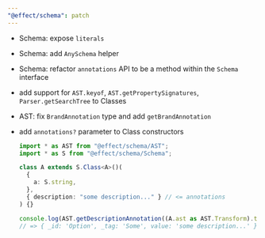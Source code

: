 ```yaml
---
"@effect/schema": patch
---
```


- Schema: expose `literals`

- Schema: add `AnySchema` helper

- Schema: refactor `annotations` API to be a method within the `Schema` interface

- add support for `AST.keyof`, `AST.getPropertySignatures`, `Parser.getSearchTree` to Classes

- AST: fix `BrandAnnotation` type and add `getBrandAnnotation`

- add `annotations?` parameter to Class constructors

  ```ts
  import * as AST from "@effect/schema/AST";
  import * as S from "@effect/schema/Schema";

  class A extends S.Class<A>()(
    {
      a: S.string,
    },
    { description: "some description..." } // <= annotations
  ) {}

  console.log(AST.getDescriptionAnnotation((A.ast as AST.Transform).to));
  // => { _id: 'Option', _tag: 'Some', value: 'some description...' }
  ```
